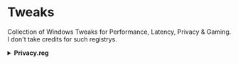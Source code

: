 # Tweaks

Collection of Windows Tweaks for Performance, Latency, Privacy & Gaming.
I don't take credits for such registrys.
      
<details>
<summary><b>Privacy.reg</b></summary>
<br>

Windows Registry Editor Version 5.00  

### ;Disable apps access - Appointments
  
[HKEY_CURRENT_USER\SOFTWARE\Microsoft\Windows\CurrentVersion\CapabilityAccessManager\ConsentStore\appointments]
"Value"="Deny"

[HKEY_CURRENT_USER\Software\Classes\Software\Microsoft\Windows\CurrentVersion\CapabilityAccessManager\ConsentStore\appointments]
"Value"="Deny"

[HKEY_LOCAL_MACHINE\SOFTWARE\Microsoft\Windows\CurrentVersion\CapabilityAccessManager\ConsentStore\appointments]
"Value"="Deny"
    
### ;Disable apps access - Call History

[HKEY_CURRENT_USER\Software\Classes\Software\Microsoft\Windows\CurrentVersion\CapabilityAccessManager\ConsentStore\phoneCallHistory]
"Value"="Deny"

[HKEY_CURRENT_USER\Software\Microsoft\Windows\CurrentVersion\CapabilityAccessManager\ConsentStore\phoneCallHistory]
"Value"="Deny"

[HKEY_LOCAL_MACHINE\SOFTWARE\Microsoft\Windows\CurrentVersion\CapabilityAccessManager\ConsentStore\phoneCallHistory]
"Value"="Deny"
  
### ;Disable apps access - Camera

[HKEY_CURRENT_USER\Software\Microsoft\Windows\CurrentVersion\CapabilityAccessManager\ConsentStore\webcam]
"Value"="Deny"

[HKEY_CURRENT_USER\Software\Classes\Software\Microsoft\Windows\CurrentVersion\CapabilityAccessManager\ConsentStore\webcam]
"Value"="Deny"

[HKEY_LOCAL_MACHINE\SOFTWARE\Microsoft\Windows\CurrentVersion\CapabilityAccessManager\ConsentStore\webcam]
"Value"="Deny"


### ;Disable apps access - Contacts 

[HKEY_CURRENT_USER\Software\Classes\Software\Microsoft\Windows\CurrentVersion\CapabilityAccessManager\ConsentStore\contacts]
"Value"="Deny"

[HKEY_CURRENT_USER\SOFTWARE\Microsoft\Windows\CurrentVersion\CapabilityAccessManager\ConsentStore\contacts]
"Value"="Deny"

[HKEY_LOCAL_MACHINE\SOFTWARE\Microsoft\Windows\CurrentVersion\CapabilityAccessManager\ConsentStore\contacts]
"Value"="Deny"

### ;Disable apps access - Diagnostic Information

[HKEY_CURRENT_USER\Software\Microsoft\Windows\CurrentVersion\CapabilityAccessManager\ConsentStore\appDiagnostics]
"Value"="Deny"

[HKEY_CURRENT_USER\Software\Classes\Software\Microsoft\Windows\CurrentVersion\CapabilityAccessManager\ConsentStore\appDiagnostics]
"Value"="Deny"

[HKEY_LOCAL_MACHINE\SOFTWARE\Microsoft\Windows\CurrentVersion\CapabilityAccessManager\ConsentStore\appDiagnostics]
"Value"="Deny"
    
### ;Disable apps access - Documents Library

[HKEY_CURRENT_USER\Software\Microsoft\Windows\CurrentVersion\CapabilityAccessManager\ConsentStore\documentsLibrary]
"Value"="Deny"

[HKEY_CURRENT_USER\Software\Classes\Software\Microsoft\Windows\CurrentVersion\CapabilityAccessManager\ConsentStore\documentsLibrary]
"Value"="Deny"

[HKEY_LOCAL_MACHINE\SOFTWARE\Microsoft\Windows\CurrentVersion\CapabilityAccessManager\ConsentStore\documentsLibrary]
"Value"="Deny"
  
### ;Disable apps access - Email

[HKEY_CURRENT_USER\SOFTWARE\Microsoft\Windows\CurrentVersion\CapabilityAccessManager\ConsentStore\email]
"Value"="Deny"

[HKEY_CURRENT_USER\Software\Classes\Software\Microsoft\Windows\CurrentVersion\CapabilityAccessManager\ConsentStore\email]
"Value"="Deny"

[HKEY_LOCAL_MACHINE\SOFTWARE\Microsoft\Windows\CurrentVersion\CapabilityAccessManager\ConsentStore\email]
"Value"="Deny"

### ;Disable apps access - File System

[HKEY_CURRENT_USER\Software\Microsoft\Windows\CurrentVersion\CapabilityAccessManager\ConsentStore\broadFileSystemAccess]
"Value"="Deny"

[HKEY_CURRENT_USER\Software\Classes\Software\Microsoft\Windows\CurrentVersion\CapabilityAccessManager\ConsentStore\broadFileSystemAccess]
"Value"="Deny"

[HKEY_LOCAL_MACHINE\SOFTWARE\Microsoft\Windows\CurrentVersion\CapabilityAccessManager\ConsentStore\broadFileSystemAccess]
"Value"="Deny"


### ;Disable apps access - Messages (Text or MMS)

[HKEY_CURRENT_USER\Software\Classes\Software\Microsoft\Windows\CurrentVersion\CapabilityAccessManager\ConsentStore\chat]
"Value"="Deny"

[HKEY_CURRENT_USER\Software\Microsoft\Windows\CurrentVersion\CapabilityAccessManager\ConsentStore\chat]
"Value"="Deny"

[HKEY_LOCAL_MACHINE\SOFTWARE\Microsoft\Windows\CurrentVersion\CapabilityAccessManager\ConsentStore\chat]
"Value"="Deny"
    
### ;Disable apps access - Notifications

[HKEY_CURRENT_USER\Software\Classes\Software\Microsoft\Windows\CurrentVersion\CapabilityAccessManager\ConsentStore\userNotificationListener]
"Value"="Deny"

[HKEY_CURRENT_USER\SOFTWARE\Microsoft\Windows\CurrentVersion\CapabilityAccessManager\ConsentStore\userNotificationListener]
"Value"="Deny"

[HKEY_LOCAL_MACHINE\SOFTWARE\Microsoft\Windows\CurrentVersion\CapabilityAccessManager\ConsentStore\userNotificationListener]
"Value"="Deny"

  
### ;Disable apps access - Phone Calls

[HKEY_CURRENT_USER\SOFTWARE\Microsoft\Windows\CurrentVersion\CapabilityAccessManager\ConsentStore\phoneCall]
"Value"="Deny"

[HKEY_CURRENT_USER\Software\Classes\Software\Microsoft\Windows\CurrentVersion\CapabilityAccessManager\ConsentStore\phoneCall]
"Value"="Deny"

[HKEY_LOCAL_MACHINE\SOFTWARE\Microsoft\Windows\CurrentVersion\CapabilityAccessManager\ConsentStore\phoneCall]
"Value"="Deny"

### ;Disable apps access - Pictures Library

[HKEY_CURRENT_USER\SOFTWARE\Microsoft\Windows\CurrentVersion\CapabilityAccessManager\ConsentStore\picturesLibrary]
"Value"="Deny"

[HKEY_CURRENT_USER\Software\Classes\Software\Microsoft\Windows\CurrentVersion\CapabilityAccessManager\ConsentStore\picturesLibrary]
"Value"="Deny"

[HKEY_LOCAL_MACHINE\SOFTWARE\Microsoft\Windows\CurrentVersion\CapabilityAccessManager\ConsentStore\picturesLibrary]
"Value"="Deny"

### ;Disable apps access - Radios

[HKEY_CURRENT_USER\Software\Microsoft\Windows\CurrentVersion\CapabilityAccessManager\ConsentStore\radios]
"Value"="Deny"

[HKEY_CURRENT_USER\Software\Classes\Software\Microsoft\Windows\CurrentVersion\CapabilityAccessManager\ConsentStore\radios]
"Value"="Deny"

[HKEY_LOCAL_MACHINE\SOFTWARE\Microsoft\Windows\CurrentVersion\CapabilityAccessManager\ConsentStore\radios]
"Value"="Deny"
    
### ;Disable apps access - Shary and sync info with non-explicity paired wireless devices


[HKEY_CURRENT_USER\Software\Microsoft\Windows\CurrentVersion\DeviceAccess\Global\LooselyCoupled]
"Value"="Deny"

[HKEY_CURRENT_USER\Software\Classes\Software\Microsoft\Windows\CurrentVersion\DeviceAccess\Global\LooselyCoupled]
"Value"="Deny"
  
### ;Disable apps access - Tasks

[HKEY_CURRENT_USER\Software\Microsoft\Windows\CurrentVersion\CapabilityAccessManager\ConsentStore\userDataTasks]
"Value"="Deny"

[HKEY_CURRENT_USER\Software\Classes\Software\Microsoft\Windows\CurrentVersion\CapabilityAccessManager\ConsentStore\userDataTasks]
"Value"="Deny"

[HKEY_LOCAL_MACHINE\SOFTWARE\Microsoft\Windows\CurrentVersion\CapabilityAccessManager\ConsentStore\userDataTasks]
"Value"="Deny"

### ;Disable apps access - User account info

[HKEY_CURRENT_USER\Software\Microsoft\Windows\CurrentVersion\CapabilityAccessManager\ConsentStore\userAccountInformation]
"Value"="Deny"

[HKEY_CURRENT_USER\Software\Classes\Software\Microsoft\Windows\CurrentVersion\CapabilityAccessManager\ConsentStore\userAccountInformation]
"Value"="Deny"

[HKEY_LOCAL_MACHINE\SOFTWARE\Microsoft\Windows\CurrentVersion\CapabilityAccessManager\ConsentStore\userAccountInformation]
"Value"="Deny"

### ;Disable apps access - Videos Library

[HKEY_CURRENT_USER\SOFTWARE\Microsoft\Windows\CurrentVersion\CapabilityAccessManager\ConsentStore\videosLibrary]
"Value"="Deny"

[HKEY_CURRENT_USER\Software\Classes\Software\Microsoft\Windows\CurrentVersion\CapabilityAccessManager\ConsentStore\videosLibrary]
"Value"="Deny"

[HKEY_LOCAL_MACHINE\SOFTWARE\Microsoft\Windows\CurrentVersion\CapabilityAccessManager\ConsentStore\videosLibrary]
"Value"="Deny"
    
### ;Disable experience improvement program (NVIDIA driver)

[HKEY_CURRENT_USER\SOFTWARE\NVIDIA Corporation\NVControlPanel2\Client]
"OptInOrOutPreference"=dword:00000000

[HKEY_CURRENT_USER\Software\Classes\Software\NVIDIA Corporation\NVControlPanel2\Client]
"OptInOrOutPreference"=dword:00000000
  
### ;Disable Experimentation

[HKEY_LOCAL_MACHINE\SOFTWARE\Microsoft\PolicyManager\current\device\System]
"AllowExperimentation"=dword:00000000

### ;Disable Location services

[HKEY_LOCAL_MACHINE\SOFTWARE\Microsoft\PolicyManager\current\device\System]
"AllowLocation"=dword:00000000

[HKEY_LOCAL_MACHINE\SOFTWARE\Policies\Microsoft\Windows\LocationAndSensors]
"DisableWindowsLocationProvider"=dword:00000001
"DisableLocationScripting"=dword:00000001
"DisableLocation"=dword:00000001

[HKEY_LOCAL_MACHINE\SOFTWARE\Policies\Microsoft\Windows\Windows Search]
"AllowSearchToUseLocation"=dword:00000000

### ;Disable Telemetry

[HKEY_LOCAL_MACHINE\SOFTWARE\Microsoft\Windows\CurrentVersion\Policies\DataCollection]
"AllowTelemetry"=dword:00000000

[HKEY_LOCAL_MACHINE\SYSTEM\ControlSet001\Control\CrashControl\StorageTelemetry]
"DeviceDumpEnabled"=dword:00000000

[HKEY_LOCAL_MACHINE\SYSTEM\ControlSet001\Services\DiagTrack]
"Start"=dword:00000004

[HKEY_LOCAL_MACHINE\SOFTWARE\Policies\Microsoft\Windows\DataCollection]
"AllowTelemetry"=dword:00000000

[HKEY_LOCAL_MACHINE\SYSTEM\ControlSet001\Control\WMI\Autologger\AutoLogger-Diagtrack-Listener]
"Start"=dword:00000000

[HKEY_LOCAL_MACHINE\SOFTWARE\Policies\Microsoft\Windows\AppCompat]
"AITEnable"=dword:00000000

[HKEY_CURRENT_USER\Policies\Microsoft\Windows\CloudContent]
"DisableTailoredExperiencesWithDiagnosticData"=dword:00000001

[HKEY_CURRENT_USER\Software\Classes\Policies\Microsoft\Windows\CloudContent]
"DisableTailoredExperiencesWithDiagnosticData"=dword:00000001

[HKEY_LOCAL_MACHINE\SYSTEM\ControlSet001\Services\dmwappushservice]
"Start"=dword:00000004
    
### ;Disable Automatic Installation of sponsored apps (Consumer Experience)

[HKEY_LOCAL_MACHINE\SOFTWARE\Policies\Microsoft\Windows\CloudContent]
"DisableWindowsConsumerFeatures"=dword:00000001
  
### ;Disable automatically connect to hotspots temporarily to see if paid network services are avaiable.

[HKEY_LOCAL_MACHINE\SOFTWARE\Microsoft\WcmSvc\wifinetworkmanager\features]
"PaidWifi"=dword:00000000

### ;Disable automatically connect to suggested open hotspots

[HKEY_LOCAL_MACHINE\SOFTWARE\Microsoft\WcmSvc\wifinetworkmanager\features]
"WiFiSenseOpen"=dword:00000000

### ;Disable automatic installation of suggested apps (Promotional tiles such as Minecraft, Candy Crush, Flipboard etc.)\

[HKEY_CURRENT_USER\Software\Microsoft\Windows\CurrentVersion\ContentDeliveryManager]
"SilentInstalledAppsEnabled"=dword:00000000

[HKEY_CURRENT_USER\Software\Classes\Software\Microsoft\Windows\CurrentVersion\ContentDeliveryManager]
"SilentInstalledAppsEnabled"=dword:00000000
    
### ;Disable Clipboard History

[HKEY_LOCAL_MACHINE\SOFTWARE\Policies\Microsoft\Windows\System]
"AllowClipboardHistory"=dword:00000000
  
### ;Disable Cloud optimized content (Programmable Taskbar)

[HKEY_LOCAL_MACHINE\SOFTWARE\Policies\Microsoft\Windows\CloudContent]
"DisableCloudOptimizedContent"=dword:00000001

### ;Disable Collect application inventory

[HKEY_LOCAL_MACHINE\SOFTWARE\Policies\Microsoft\Windows\AppCompat]
"DisableInventory"=dword:00000001

### ;Disable Collect contacts to let Windows and Cortana better understand you

[HKEY_CURRENT_USER\Software\Microsoft\InputPersonalization\TrainedDataStore]
"HarvestContacts"=dword:00000000

[HKEY_CURRENT_USER\Software\Classes\Software\Microsoft\InputPersonalization\TrainedDataStore]
"HarvestContacts"=dword:00000000
    
### ;Disable Collect typed text to let windows and cortana better understand you

[HKEY_CURRENT_USER\Software\Policies\Microsoft\InputPersonalization]
"RestrictImplicitTextCollection"=dword:00000001

[HKEY_CURRENT_USER\Software\Classes\Software\Policies\Microsoft\InputPersonalization]
"RestrictImplicitTextCollection"=dword:00000001
  
### ;Disable Collect written text (ink) to let Windows and Cortana better understand you

[HKEY_CURRENT_USER\SOFTWARE\Policies\Microsoft\InputPersonalization]
"RestrictImplicitInkCollection"=dword:00000001

[HKEY_CURRENT_USER\Software\Classes\Software\Policies\Microsoft\InputPersonalization]
"RestrictImplicitInkCollection"=dword:00000001

### ;Disable Cortana

[HKEY_LOCAL_MACHINE\SOFTWARE\Policies\Microsoft\Windows\Windows Search]
"AllowCortana"=dword:00000000

[HKEY_CURRENT_USER\SOFTWARE\Microsoft\Windows\CurrentVersion\Explorer\Advanced]
"ShowCortanaButton"=dword:00000000

[HKEY_CURRENT_USER\Software\Classes\Software\Microsoft\Windows\CurrentVersion\Explorer\Advanced]
"ShowCortanaButton"=dword:00000000

### ;Disable Cortana - Activity recommendations when switching devices

[HKEY_CURRENT_USER\SOFTWARE\Microsoft\Windows\CurrentVersion\Search]
"HistoryViewEnabled"=dword:00000000

[HKEY_CURRENT_USER\Software\Classes\Software\Microsoft\Windows\CurrentVersion\Search]
"HistoryViewEnabled"=dword:00000000
    
### ;Disable Cortana - Use my signed-in devices history

[HKEY_CURRENT_USER\Software\Microsoft\Windows\CurrentVersion\Search]
"DeviceHistoryEnabled"=dword:00000000

[HKEY_CURRENT_USER\Software\Classes\Software\Microsoft\Windows\CurrentVersion\Search]
"DeviceHistoryEnabled"=dword:00000000
  
### ;Disable Feedback Frequency

[HKEY_CURRENT_USER\Software\Microsoft\Siuf\Rules]
"NumberOfSIUFInPeriod"=dword:00000000

[HKEY_CURRENT_USER\Software\Classes\Software\Microsoft\Siuf\Rules]
"NumberOfSIUFInPeriod"=dword:00000000

### ;Disable Let apps on user's other devices open apps and continue experiences on this device

[HKEY_CURRENT_USER\Software\Microsoft\Siuf\Rules]
"NumberOfSIUFInPeriod"=dword:00000000

[HKEY_CURRENT_USER\Software\Classes\Software\Microsoft\Siuf\Rules]
"NumberOfSIUFInPeriod"=dword:00000000

[HKEY_LOCAL_MACHINE\SOFTWARE\Microsoft\Windows\CurrentVersion\SmartGlass]
"UserAuthPolicy"=dword:00000000

### ;Disable Let apps on user's other devices use Bluetooth to open apps and continue experiences on this device

[HKEY_LOCAL_MACHINE\SOFTWARE\Microsoft\Windows\CurrentVersion\SmartGlass]
"UserAuthPolicy"=dword:00000000
"BluetoothPolicy"=dword:00000000
    
### ;Disable app running in the background

[HKEY_CURRENT_USER\Software\Microsoft\Windows\CurrentVersion\BackgroundAccessApplications]
"GlobalUserDisabled"=dword:00000001

[HKEY_CURRENT_USER\Software\Classes\Software\Microsoft\Windows\CurrentVersion\BackgroundAccessApplications]
"GlobalUserDisabled"=dword:00000001

[HKEY_CURRENT_USER\Software\Microsoft\Windows\CurrentVersion\Search]
"BackgroundAppGlobalToggle"=dword:00000000

[HKEY_CURRENT_USER\Software\Classes\Software\Microsoft\Windows\CurrentVersion\Search]
"BackgroundAppGlobalToggle"=dword:00000000
  
### ;Disable apps use user advertising ID for experiences across apps
[HKEY_CURRENT_USER\SOFTWARE\Microsoft\Windows\CurrentVersion\AdvertisingInfo]
"Enabled"=dword:00000000

[HKEY_CURRENT_USER\Software\Classes\Software\Microsoft\Windows\CurrentVersion\AdvertisingInfo]
"Enabled"=dword:00000000

### ;Disable Microsoft provide more tailored experiences with relevant tips and recommendations by using your diagnostic data
[HKEY_CURRENT_USER\SOFTWARE\Microsoft\Windows\CurrentVersion\Privacy]
"TailoredExperiencesWithDiagnosticDataEnabled"=dword:00000000

[HKEY_CURRENT_USER\Software\Classes\Software\Microsoft\Windows\CurrentVersion\Privacy]
"TailoredExperiencesWithDiagnosticDataEnabled"=dword:00000000

[HKEY_LOCAL_MACHINE\SOFTWARE\Policies\Microsoft\Windows\CloudContent]
"DisableTailoredExperiencesWithDiagnosticData"=dword:00000001


### ;Disable Skype (if installed) help you connect with friends in your address book and verify your mobile number

[HKEY_LOCAL_MACHINE\SOFTWARE\Microsoft\Windows\CurrentVersion\OOBE\AppSettings]
"Skype-UserConsentAccepted"=dword:00000000
    
### ;Disable websites provide locally relevant content by accesing user language list

[HKEY_CURRENT_USER\Control Panel\International\User Profile]
"HttpAcceptLanguageOptOut"=dword:00000001

[HKEY_CURRENT_USER\Software\Classes\Control Panel\International\User Profile]
"HttpAcceptLanguageOptOut"=dword:00000001


### ;Disable Windows collect my activities from this PC ("Timeline")

[HKEY_LOCAL_MACHINE\SOFTWARE\Policies\Microsoft\Windows\System]
"EnableActivityFeed"=dword:00000000
"PublishUserActivities"=dword:00000000
"UploadUserActivities"=dword:00000000

### ;Disable Windows to track app launches to improve Start and search results

[HKEY_CURRENT_USER\SOFTWARE\Microsoft\Windows\CurrentVersion\Explorer\Advanced]
"Start_TrackProgs"=dword:00000000

[HKEY_CURRENT_USER\Software\Classes\Software\Microsoft\Windows\CurrentVersion\Explorer\Advanced]
"Start_TrackProgs"=dword:00000000

### ;Disable Windows track opened documents to populate Jump Lists

[HKEY_CURRENT_USER\Software\Microsoft\Windows\CurrentVersion\Explorer\Advanced]
"Start_TrackDocs"=dword:00000000

[HKEY_CURRENT_USER\Software\Classes\Software\Microsoft\Windows\CurrentVersion\Explorer\Advanced]
"Start_TrackDocs"=dword:00000000

### ;Disable Ocassionally show suggestions in StartMenu

[HKEY_CURRENT_USER\SOFTWARE\Microsoft\Windows\CurrentVersion\ContentDeliveryManager]
"SystemPaneSuggestionsEnabled"=dword:00000000
"SubscribedContent-338388Enabled"=dword:00000000

[HKEY_CURRENT_USER\Software\Classes\Software\Microsoft\Windows\CurrentVersion\ContentDeliveryManager]
"SystemPaneSuggestionsEnabled"=dword:00000000
"SubscribedContent-338388Enabled"=dword:00000000

### ;Disable Online speech recognition services

[HKEY_LOCAL_MACHINE\SOFTWARE\Policies\Microsoft\InputPersonalization]
"AllowInputPersonalization"=dword:00000000

### ;Disable Personalize your speech, typing and inking input by sending your input data to Microsoft

[HKEY_CURRENT_USER\SOFTWARE\Microsoft\Personalization\Settings]
"AcceptedPrivacyPolicy"=dword:00000000

[HKEY_CURRENT_USER\Software\Classes\Software\Microsoft\Personalization\Settings]
"AcceptedPrivacyPolicy"=dword:00000000

[HKEY_LOCAL_MACHINE\SOFTWARE\Microsoft\Windows\CurrentVersion\Policies\TextInput]
"AllowLinguisticDataCollection"=dword:00000000

### ;Disable Pre-Installed apps

[HKEY_CURRENT_USER\SOFTWARE\Microsoft\Windows\CurrentVersion\ContentDeliveryManager]
"PreInstalledAppsEnabled"=dword:00000000
"PreInstalledAppsEverEnabled"=dword:00000000
"RemediationRequired"=dword:00000000
"SubscribedContent-314559Enabled"=dword:00000000
"SubscribedContent-280815Enabled"=dword:00000000
"SubscribedContent-314563Enabled"=dword:00000000

[HKEY_CURRENT_USER\Software\Classes\Software\Microsoft\Windows\CurrentVersion\ContentDeliveryManager]
"PreInstalledAppsEnabled"=dword:00000000
"PreInstalledAppsEverEnabled"=dword:00000000
"RemediationRequired"=dword:00000000
"SubscribedContent-314559Enabled"=dword:00000000
"SubscribedContent-280815Enabled"=dword:00000000
"SubscribedContent-314563Enabled"=dword:00000000

### ;Disable Pre-Installed OEM apps
[HKEY_CURRENT_USER\Software\Microsoft\Windows\CurrentVersion\ContentDeliveryManager]
"OemPreInstalledAppsEnabled"=dword:00000000

[HKEY_CURRENT_USER\Software\Classes\Software\Microsoft\Windows\CurrentVersion\ContentDeliveryManager]
"OemPreInstalledAppsEnabled"=dword:00000000

### ;Disable Program Compatibility Assistant

[HKEY_CURRENT_USER\Software\Policies\Microsoft\Windows\AppCompat]
"DisablePCA"=dword:00000001

[HKEY_CURRENT_USER\Software\Classes\Software\Policies\Microsoft\Windows\AppCompat]
"DisablePCA"=dword:00000001


### ;Disable cloud search (Sources like OneDriver and SharePoint)

[HKEY_LOCAL_MACHINE\SOFTWARE\Policies\Microsoft\Windows\Windows Search]
"AllowCloudSearch"=dword:00000000

### ;Disable Bing web results on StartMenu

[HKEY_CURRENT_USER\SOFTWARE\Microsoft\Windows\CurrentVersion\Search]
"BingSearchEnabled"=dword:00000000

[HKEY_CURRENT_USER\Software\Classes\Software\Microsoft\Windows\CurrentVersion\Search]
"BingSearchEnabled"=dword:00000000

### ;Disable Shared Experiences
[HKEY_LOCAL_MACHINE\SOFTWARE\Policies\Microsoft\Windows\System]
"EnableCdp"=dword:00000000

[HKEY_CURRENT_USER\SOFTWARE\Microsoft\Windows\CurrentVersion\CDP]
"CdpSessionUserAuthzPolicy"=dword:00000000
"NearShareChannelUserAuthzPolicy"=dword:00000000

[HKEY_CURRENT_USER\Software\Classes\Software\Microsoft\Windows\CurrentVersion\CDP]
"CdpSessionUserAuthzPolicy"=dword:00000000
"NearShareChannelUserAuthzPolicy"=dword:00000000

### ;Disable suggested content in the settings app

[HKEY_CURRENT_USER\SOFTWARE\Microsoft\Windows\CurrentVersion\ContentDeliveryManager]
"SubscribedContent-338393Enabled"=dword:00000000
"SubscribedContent-353694Enabled"=dword:00000000
"SubscribedContent-353696Enabled"=dword:00000000

[HKEY_CURRENT_USER\Software\Classes\Software\Microsoft\Windows\CurrentVersion\ContentDeliveryManager]
"SubscribedContent-338393Enabled"=dword:00000000
"SubscribedContent-353694Enabled"=dword:00000000
"SubscribedContent-353696Enabled"=dword:00000000

### ;Disable Windows welcome experience after updates
[HKEY_CURRENT_USER\SOFTWARE\Microsoft\Windows\CurrentVersion\ContentDeliveryManager]
"SubscribedContent-310093Enabled"=dword:00000000

[HKEY_CURRENT_USER\Software\Classes\Software\Microsoft\Windows\CurrentVersion\ContentDeliveryManager]
"SubscribedContent-310093Enabled"=dword:00000000


### ;Disable suggest ways I can finish setting up my device online

[HKEY_CURRENT_USER\SOFTWARE\Microsoft\Windows\CurrentVersion\UserProfileEngagement]
"ScoobeSystemSettingEnabled"=dword:00000000

[HKEY_CURRENT_USER\Software\Classes\Software\Microsoft\Windows\CurrentVersion\UserProfileEngagement]
"ScoobeSystemSettingEnabled"=dword:00000000

[HKEY_CURRENT_USER\SOFTWARE\Microsoft\Windows\CurrentVersion\ContentDeliveryManager\Context\CloudExperienceHostIntent\Wireless]
"ScoobeCheckCompleted"=dword:00000001

[HKEY_CURRENT_USER\Software\Classes\Software\Microsoft\Windows\CurrentVersion\ContentDeliveryManager\Context\CloudExperienceHostIntent\Wireless]
"ScoobeCheckCompleted"=dword:00000001

### ;Disable SmartScreen Filter to check web content (URLs) that Windows Store apps use

### ;Disable Typing insights

[HKEY_CURRENT_USER\Software\Microsoft\Input\Settings]
"InsightsEnabled"=dword:00000000

[HKEY_CURRENT_USER\Software\Classes\Software\Microsoft\Input\Settings]
"InsightsEnabled"=dword:00000000

### ;Disable Hotstop 2.0 Online Sign-Up to get connected

[HKEY_LOCAL_MACHINE\SOFTWARE\Microsoft\WlanSvc\AnqpCache]
"OsuRegistrationStatus"=dword:00000000

### ;Disable page prediction to improve reading, speed up browsing. Your browsing data will be sent to Microsoft.

[HKEY_LOCAL_MACHINE\SOFTWARE\Microsoft\Internet Explorer\FlipAhead]
"FPEnabled"=dword:00000000

### ; Disable Windows Spotlight (Tips and suggestions)

[HKEY_CURRENT_USER\SOFTWARE\Policies\Microsoft\Windows\CloudContent]
"DisableWindowsSpotlightFeatures"=dword:00000001
"ConfigureWindowsSpotlight"=dword:00000002
"IncludeEnterpriseSpotlight"=dword:00000000
"DisableWindowsSpotlightWindowsWelcomeExperience"=dword:00000001
"DisableWindowsSpotlightOnActionCenter"=dword:00000001
"DisableWindowsSpotlightOnSettings"=dword:00000001

[HKEY_CURRENT_USER\Software\Classes\Software\Policies\Microsoft\Windows\CloudContent]
"DisableWindowsSpotlightFeatures"=dword:00000001
"ConfigureWindowsSpotlight"=dword:00000002
"IncludeEnterpriseSpotlight"=dword:00000000
"DisableWindowsSpotlightWindowsWelcomeExperience"=dword:00000001
"DisableWindowsSpotlightOnActionCenter"=dword:00000001
"DisableWindowsSpotlightOnSettings"=dword:00000001

[HKEY_LOCAL_MACHINE\SOFTWARE\Policies\Microsoft\Windows\CloudContent]
"DisableThirdPartySuggestions"=dword:00000001
"DisableSoftLanding"=dword:00000001

[HKEY_CURRENT_USER\SOFTWARE\Microsoft\Windows\CurrentVersion\ContentDeliveryManager]
"SoftLandingEnabled"=dword:00000000
"RotatingLockScreenEnabled"=dword:00000000
"RotatingLockScreenOverlayEnabled"=dword:00000000
"SubscribedContent-202914Enabled"=dword:00000000
"SubscribedContent-338387Enabled"=dword:00000000
"SubscribedContent-338389Enabled"=dword:00000000
"SubscribedContent-353698Enabled"=dword:00000000

[HKEY_CURRENT_USER\Software\Classes\Software\Microsoft\Windows\CurrentVersion\ContentDeliveryManager]
"SoftLandingEnabled"=dword:00000000
"RotatingLockScreenEnabled"=dword:00000000
"RotatingLockScreenOverlayEnabled"=dword:00000000
"SubscribedContent-202914Enabled"=dword:00000000
"SubscribedContent-338387Enabled"=dword:00000000
"SubscribedContent-338389Enabled"=dword:00000000
"SubscribedContent-353698Enabled"=dword:00000000
 
